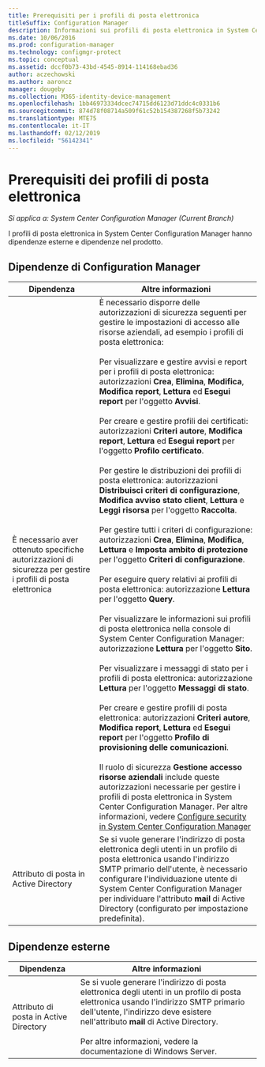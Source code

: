 ```yaml
---
title: Prerequisiti per i profili di posta elettronica
titleSuffix: Configuration Manager
description: Informazioni sui profili di posta elettronica in System Center Configuration Manager e sulle dipendenze esterne e dipendenze nel prodotto.
ms.date: 10/06/2016
ms.prod: configuration-manager
ms.technology: configmgr-protect
ms.topic: conceptual
ms.assetid: dccf0b73-43bd-4545-8914-114168ebad36
author: aczechowski
ms.author: aaroncz
manager: dougeby
ms.collection: M365-identity-device-management
ms.openlocfilehash: 1bb46973334dcec74715dd6123d71ddc4c0331b6
ms.sourcegitcommit: 874d78f08714a509f61c52b154387268f5b73242
ms.translationtype: MTE75
ms.contentlocale: it-IT
ms.lasthandoff: 02/12/2019
ms.locfileid: "56142341"
---
```

# <a name="email-profile-prerequisites"></a>Prerequisiti dei profili di posta elettronica

*Si applica a: System Center Configuration Manager (Current Branch)*

I profili di posta elettronica in System Center Configuration Manager hanno dipendenze esterne e dipendenze nel prodotto.  

## <a name="configuration-manager-dependencies"></a>Dipendenze di Configuration Manager  

|Dipendenza|Altre informazioni|  
|----------------|----------------------|  
|È necessario aver ottenuto specifiche autorizzazioni di sicurezza per gestire i profili di posta elettronica|È necessario disporre delle autorizzazioni di sicurezza seguenti per gestire le impostazioni di accesso alle risorse aziendali, ad esempio i profili di posta elettronica:<br /><br /> Per visualizzare e gestire avvisi e report per i profili di posta elettronica: autorizzazioni **Crea**, **Elimina**, **Modifica**, **Modifica report**, **Lettura** ed **Esegui report** per l'oggetto **Avvisi**.<br /><br /> Per creare e gestire profili dei certificati: autorizzazioni **Criteri autore**, **Modifica report**, **Lettura** ed **Esegui report** per l'oggetto **Profilo certificato**.<br /><br /> Per gestire le distribuzioni dei profili di posta elettronica: autorizzazioni **Distribuisci criteri di configurazione**, **Modifica avviso stato client**, **Lettura** e **Leggi risorsa** per l'oggetto **Raccolta**.<br /><br /> Per gestire tutti i criteri di configurazione: autorizzazioni **Crea**, **Elimina**, **Modifica**, **Lettura** e **Imposta ambito di protezione** per l'oggetto **Criteri di configurazione**.<br /><br /> Per eseguire query relativi ai profili di posta elettronica: autorizzazione **Lettura** per l'oggetto **Query**.<br /><br /> Per visualizzare le informazioni sui profili di posta elettronica nella console di System Center Configuration Manager: autorizzazione **Lettura** per l'oggetto **Sito**.<br /><br /> Per visualizzare i messaggi di stato per i profili di posta elettronica: autorizzazione **Lettura** per l'oggetto **Messaggi di stato**.<br /><br /> Per creare e gestire profili di posta elettronica: autorizzazioni **Criteri autore**, **Modifica report**, **Lettura** ed **Esegui report** per l'oggetto **Profilo di provisioning delle comunicazioni**.<br /><br /> Il ruolo di sicurezza **Gestione accesso risorse aziendali** include queste autorizzazioni necessarie per gestire i profili di posta elettronica in System Center Configuration Manager. Per altre informazioni, vedere [Configure security in System Center Configuration Manager](../../core/plan-design/security/configure-security.md)|  
|Attributo di posta in Active Directory|Se si vuole generare l'indirizzo di posta elettronica degli utenti in un profilo di posta elettronica usando l'indirizzo SMTP primario dell'utente, è necessario configurare l'individuazione utente di System Center Configuration Manager per individuare l'attributo **mail** di Active Directory (configurato per impostazione predefinita).|  

## <a name="external-dependencies"></a>Dipendenze esterne  

|Dipendenza|Altre informazioni|  
|----------------|----------------------|  
|Attributo di posta in Active Directory|Se si vuole generare l'indirizzo di posta elettronica degli utenti in un profilo di posta elettronica usando l'indirizzo SMTP primario dell'utente, l'indirizzo deve esistere nell'attributo **mail** di Active Directory.<br /><br /> Per altre informazioni, vedere la documentazione di Windows Server.|
